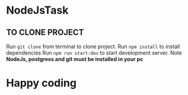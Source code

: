 # NodeJsTask
## TO CLONE PROJECT
Run `git clone` from terminal to clone project.
Run `npm install` to install dependencies
Run `npm run start:dev` to start development server.
Note **NodeJs, postgress and git must be installed in your pc**
# Happy coding
